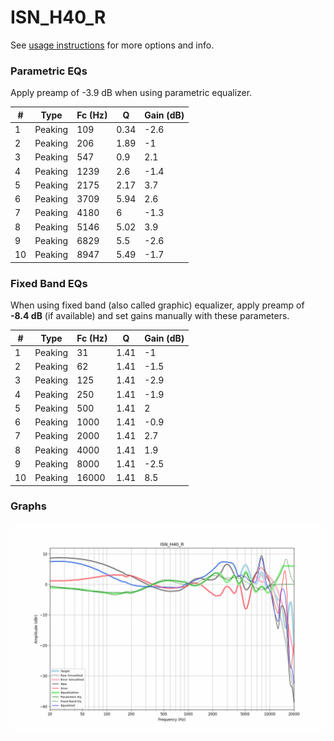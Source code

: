 # ISN_H40_R
See [usage instructions](https://github.com/jaakkopasanen/AutoEq#usage) for more options and info.

### Parametric EQs
Apply preamp of -3.9 dB when using parametric equalizer.

|   # | Type    |   Fc (Hz) |    Q |   Gain (dB) |
|-----|---------|-----------|------|-------------|
|   1 | Peaking |       109 | 0.34 |        -2.6 |
|   2 | Peaking |       206 | 1.89 |        -1   |
|   3 | Peaking |       547 | 0.9  |         2.1 |
|   4 | Peaking |      1239 | 2.6  |        -1.4 |
|   5 | Peaking |      2175 | 2.17 |         3.7 |
|   6 | Peaking |      3709 | 5.94 |         2.6 |
|   7 | Peaking |      4180 | 6    |        -1.3 |
|   8 | Peaking |      5146 | 5.02 |         3.9 |
|   9 | Peaking |      6829 | 5.5  |        -2.6 |
|  10 | Peaking |      8947 | 5.49 |        -1.7 |

### Fixed Band EQs
When using fixed band (also called graphic) equalizer, apply preamp of **-8.4 dB** (if available) and set gains manually with these parameters.

|   # | Type    |   Fc (Hz) |    Q |   Gain (dB) |
|-----|---------|-----------|------|-------------|
|   1 | Peaking |        31 | 1.41 |        -1   |
|   2 | Peaking |        62 | 1.41 |        -1.5 |
|   3 | Peaking |       125 | 1.41 |        -2.9 |
|   4 | Peaking |       250 | 1.41 |        -1.9 |
|   5 | Peaking |       500 | 1.41 |         2   |
|   6 | Peaking |      1000 | 1.41 |        -0.9 |
|   7 | Peaking |      2000 | 1.41 |         2.7 |
|   8 | Peaking |      4000 | 1.41 |         1.9 |
|   9 | Peaking |      8000 | 1.41 |        -2.5 |
|  10 | Peaking |     16000 | 1.41 |         8.5 |

### Graphs
![](./ISN_H40_R.png)

